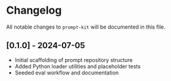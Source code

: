 # Changelog

All notable changes to `prompt-kit` will be documented in this file.

## [0.1.0] - 2024-07-05
- Initial scaffolding of prompt repository structure
- Added Python loader utilities and placeholder tests
- Seeded eval workflow and documentation
